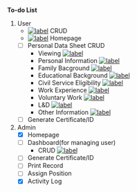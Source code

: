 <strong>To-do List</strong>

1. User
    - [![label](https://img.shields.io/badge/status-done-blue)](#) CRUD
    - [![label](https://img.shields.io/badge/status-done-blue)](#) Homepage
    - [ ] Personal Data Sheet CRUD
        - Viewing [![label](https://img.shields.io/badge/status-in--progress-orange)](#)
        - Personal Information [![label](https://img.shields.io/badge/status-complete-green)](#)
        - Family Bacground [![label](https://img.shields.io/badge/status-complete-green)](#)
        - Educational Background [![label](https://img.shields.io/badge/status-complete-green)](#)
        - Civil Service Eligibility [![label](https://img.shields.io/badge/status-complete-green)](#)
        - Work Experience [![label](https://img.shields.io/badge/status-complete-green)](#)
        - Voluntary Work [![label](https://img.shields.io/badge/status-in--progress-orange)](#)
        - L&D [![label](https://img.shields.io/badge/status-halted-red)](#)
        - Other Information [![label](https://img.shields.io/badge/status-halted-red)](#)
    - [ ] Generate Certificate/ID

2. Admin
    - [x] Homepage
    - [ ] Dashboard(for managing user)
        - CRUD [![label](https://img.shields.io/badge/status-in--progress-orange)](#)
    - [ ] Generate Certificate/ID
    - [ ] Print Record
    - [ ] Assign Position
    - [x] Activity Log

<!-- USE THIS AS LABEL
[![label](https://img.shields.io/badge/status-done-blue)](#)
[![label](https://img.shields.io/badge/status-halted-red)](#)
[![label](https://img.shields.io/badge/status-in--progress-orange)](#)
[![label](https://img.shields.io/badge/status-complete-green)](#)
 -->